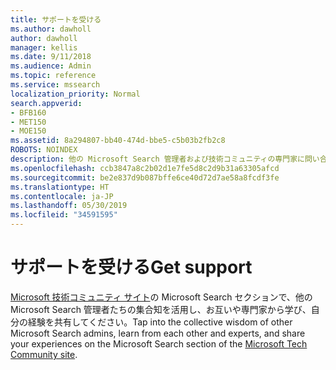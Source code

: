 ```yaml
---
title: サポートを受ける
ms.author: dawholl
author: dawholl
manager: kellis
ms.date: 9/11/2018
ms.audience: Admin
ms.topic: reference
ms.service: mssearch
localization_priority: Normal
search.appverid:
- BFB160
- MET150
- MOE150
ms.assetid: 8a294807-bb40-474d-bbe5-c5b03b2fb2c8
ROBOTS: NOINDEX
description: 他の Microsoft Search 管理者および技術コミュニティの専門家に問い合わせる
ms.openlocfilehash: ccb3847a8c2b02d1e7fe5d8c2d9b31a63305afcd
ms.sourcegitcommit: be2e837d9b087bffe6ce40d72d7ae58a8fcdf3fe
ms.translationtype: HT
ms.contentlocale: ja-JP
ms.lasthandoff: 05/30/2019
ms.locfileid: "34591595"
---
```

# <a name="get-support"></a><span data-ttu-id="93026-103">サポートを受ける</span><span class="sxs-lookup"><span data-stu-id="93026-103">Get support</span></span>

<span data-ttu-id="93026-104">[Microsoft 技術コミュニティ サイト](https://techcommunity.microsoft.com/t5/Microsoft-Search/ct-p/MicrosoftSearch)の Microsoft Search セクションで、他の Microsoft Search 管理者たちの集合知を活用し、お互いや専門家から学び、自分の経験を共有してください。</span><span class="sxs-lookup"><span data-stu-id="93026-104">Tap into the collective wisdom of other Microsoft Search admins, learn from each other and experts, and share your experiences on the Microsoft Search section of the [Microsoft Tech Community site](https://techcommunity.microsoft.com/t5/Microsoft-Search/ct-p/MicrosoftSearch).</span></span>

  

